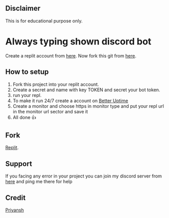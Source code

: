 ## Disclaimer
This is for educational purpose only.

# Always typing shown discord bot

Create a replit account from [here](https://replit.com/). Now fork this git from [here](https://repl.it/github/priyanshprajapat/typing-djs-bot).
## How to setup
1. Fork this project into your replit account.
2. Create a secret and name with key TOKEN and secret your bot token.
3. run your repl.
4. To make it run 24/7 create a account on [Better Uptime](https://betterstack.com/better-uptime) 
5. Create a monitor and choose https in monitor type and put your repl url in the monitor url sector and save it
6. All done 👍

## Fork
[Replit](https://repl.it/github/priyanshprajapat/typing-djs-bot).

## Support
If you facing any error in your project you can join my discord server from [here](https://www.priyansh.xyz/discord) and ping me there for help

## Credit
[Priyansh](https://www.priyansh.xyz)

